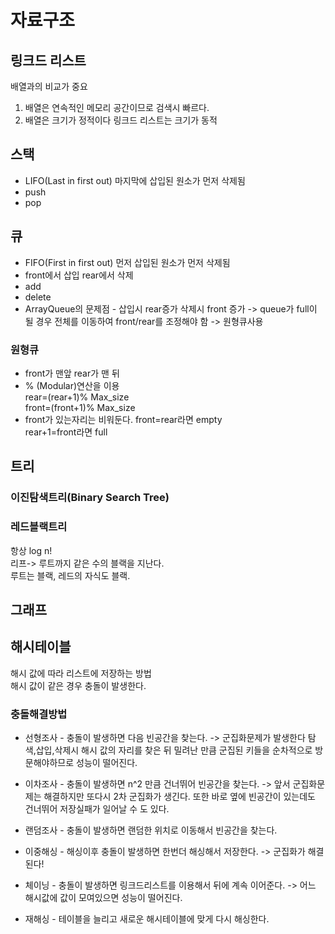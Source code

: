 # 자료구조

## 링크드 리스트
배열과의 비교가 중요
1. 배열은 연속적인 메모리 공간이므로 검색시 빠르다.
2. 배열은 크기가 정적이다 링크드 리스트는 크기가 동적
## 스택
* LIFO(Last in first out) 마지막에 삽입된 원소가 먼저 삭제됨  
* push 
* pop
## 큐
* FIFO(First in first out) 먼저 삽입된 원소가 먼저 삭제됨
* front에서 삽입 rear에서 삭제
* add
* delete
* ArrayQueue의 문제점 - 삽입시 rear증가 삭제시 front 증가 -> queue가 full이 될 경우 전체를 이동하여 front/rear를 조정해야 함 -> 원형큐사용
### 원형큐
* front가 맨앞 rear가 맨 뒤
* % (Modular)연산을 이용   
rear=(rear+1)% Max_size  
front=(front+1)% Max_size
* front가 있는자리는 비워둔다. 
front=rear라면 empty   
rear+1=front라면 full  
## 트리

### 이진탐색트리(Binary Search Tree)

### 레드블랙트리
항상 log n!   
리프-> 루트까지 같은 수의 블랙을 지난다.   
루트는 블랙, 레드의 자식도 블랙.  

## 그래프
## 해시테이블  
해시 값에 따라 리스트에 저장하는 방법  
해시 값이 같은 경우 충돌이 발생한다.
### 충돌해결방법
* 선형조사 - 충돌이 발생하면 다음 빈공간을 찾는다. -> 군집화문제가 발생한다  탐색,삽입,삭제시 해시 값의 자리를 찾은 뒤 밀려난 만큼 군집된 키들을 순차적으로 방문해야하므로 성능이 떨어진다.

* 이차조사 - 충돌이 발생하면 n^2 만큼 건너뛰어 빈공간을 찾는다. -> 앞서 군집화문제는 해결하지만 또다시 2차 군집화가 생긴다. 또한 바로 옆에 빈공간이 있는데도 건너뛰어 저장실패가 일어날 수 도 있다.

* 랜덤조사 - 충돌이 발생하면 랜덤한 위치로 이동해서 빈공간을 찾는다.

* 이중해싱 - 해싱이후 충돌이 발생하면 한번더 해싱해서 저장한다. -> 군집화가 해결된다! 

* 체이닝 - 충돌이 발생하면 링크드리스트를 이용해서 뒤에 계속 이어준다. -> 어느 해시값에 값이 모여있으면 성능이 떨어진다.

* 재해싱 - 테이블을 늘리고 새로운 해시테이블에 맞게 다시 해싱한다. 
